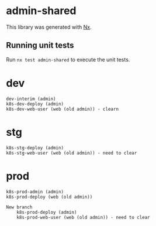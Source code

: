 # admin-shared

This library was generated with [Nx](https://nx.dev).

## Running unit tests

Run `nx test admin-shared` to execute the unit tests.

# dev

    dev-interim (admin)
    k8s-dev-deploy (admin)
    k8s-dev-web-user (web (old admin)) - clearn

# stg

    k8s-stg-deploy (admin)
    k8s-stg-web-user (web (old admin)) - need to clear

# prod

    k8s-prod-admin (admin)
    k8s-prod-deploy (web (old admin))

    New branch
        k8s-prod-deploy (admin)
        k8s-prod-web-user (web (old admin)) - need to clear
